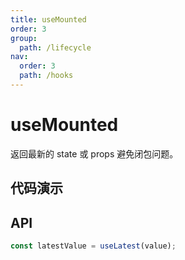 ```yaml
---
title: useMounted
order: 3
group:
  path: /lifecycle
nav:
  order: 3
  path: /hooks
---
```


# useMounted

返回最新的 state 或 props 避免闭包问题。

## 代码演示

<!-- <code src='./demos/demo1.tsx' /> -->

## API

```typescript
const latestValue = useLatest(value);
```
